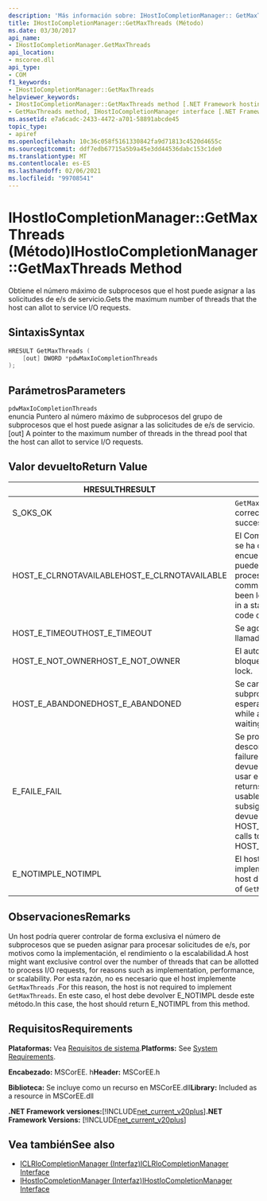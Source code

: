 ```yaml
---
description: 'Más información sobre: IHostIoCompletionManager:: GetMaxThreads (método)'
title: IHostIoCompletionManager::GetMaxThreads (Método)
ms.date: 03/30/2017
api_name:
- IHostIoCompletionManager.GetMaxThreads
api_location:
- mscoree.dll
api_type:
- COM
f1_keywords:
- IHostIoCompletionManager::GetMaxThreads
helpviewer_keywords:
- IHostIoCompletionManager::GetMaxThreads method [.NET Framework hosting]
- GetMaxThreads method, IHostIoCompletionManager interface [.NET Framework hosting]
ms.assetid: e7a6cadc-2433-4472-a701-58891abcde45
topic_type:
- apiref
ms.openlocfilehash: 10c36c058f5161330842fa9d71813c4520d4655c
ms.sourcegitcommit: ddf7edb67715a5b9a45e3dd44536dabc153c1de0
ms.translationtype: MT
ms.contentlocale: es-ES
ms.lasthandoff: 02/06/2021
ms.locfileid: "99708541"
---
```

# <a name="ihostiocompletionmanagergetmaxthreads-method"></a><span data-ttu-id="86b49-103">IHostIoCompletionManager::GetMaxThreads (Método)</span><span class="sxs-lookup"><span data-stu-id="86b49-103">IHostIoCompletionManager::GetMaxThreads Method</span></span>

<span data-ttu-id="86b49-104">Obtiene el número máximo de subprocesos que el host puede asignar a las solicitudes de e/s de servicio.</span><span class="sxs-lookup"><span data-stu-id="86b49-104">Gets the maximum number of threads that the host can allot to service I/O requests.</span></span>  
  
## <a name="syntax"></a><span data-ttu-id="86b49-105">Sintaxis</span><span class="sxs-lookup"><span data-stu-id="86b49-105">Syntax</span></span>  
  
```cpp  
HRESULT GetMaxThreads (  
    [out] DWORD *pdwMaxIoCompletionThreads  
);  
```  
  
## <a name="parameters"></a><span data-ttu-id="86b49-106">Parámetros</span><span class="sxs-lookup"><span data-stu-id="86b49-106">Parameters</span></span>  

 `pdwMaxIoCompletionThreads`  
 <span data-ttu-id="86b49-107">enuncia Puntero al número máximo de subprocesos del grupo de subprocesos que el host puede asignar a las solicitudes de e/s de servicio.</span><span class="sxs-lookup"><span data-stu-id="86b49-107">[out] A pointer to the maximum number of threads in the thread pool that the host can allot to service I/O requests.</span></span>  
  
## <a name="return-value"></a><span data-ttu-id="86b49-108">Valor devuelto</span><span class="sxs-lookup"><span data-stu-id="86b49-108">Return Value</span></span>  
  
|<span data-ttu-id="86b49-109">HRESULT</span><span class="sxs-lookup"><span data-stu-id="86b49-109">HRESULT</span></span>|<span data-ttu-id="86b49-110">Descripción</span><span class="sxs-lookup"><span data-stu-id="86b49-110">Description</span></span>|  
|-------------|-----------------|  
|<span data-ttu-id="86b49-111">S_OK</span><span class="sxs-lookup"><span data-stu-id="86b49-111">S_OK</span></span>|<span data-ttu-id="86b49-112">`GetMaxThreads` se devolvió correctamente.</span><span class="sxs-lookup"><span data-stu-id="86b49-112">`GetMaxThreads` returned successfully.</span></span>|  
|<span data-ttu-id="86b49-113">HOST_E_CLRNOTAVAILABLE</span><span class="sxs-lookup"><span data-stu-id="86b49-113">HOST_E_CLRNOTAVAILABLE</span></span>|<span data-ttu-id="86b49-114">El Common Language Runtime (CLR) no se ha cargado en un proceso o el CLR se encuentra en un estado en el que no puede ejecutar código administrado ni procesar la llamada correctamente.</span><span class="sxs-lookup"><span data-stu-id="86b49-114">The common language runtime (CLR) has not been loaded into a process, or the CLR is in a state in which it cannot run managed code or process the call successfully.</span></span>|  
|<span data-ttu-id="86b49-115">HOST_E_TIMEOUT</span><span class="sxs-lookup"><span data-stu-id="86b49-115">HOST_E_TIMEOUT</span></span>|<span data-ttu-id="86b49-116">Se agotó el tiempo de espera de la llamada.</span><span class="sxs-lookup"><span data-stu-id="86b49-116">The call timed out.</span></span>|  
|<span data-ttu-id="86b49-117">HOST_E_NOT_OWNER</span><span class="sxs-lookup"><span data-stu-id="86b49-117">HOST_E_NOT_OWNER</span></span>|<span data-ttu-id="86b49-118">El autor de la llamada no posee el bloqueo.</span><span class="sxs-lookup"><span data-stu-id="86b49-118">The caller does not own the lock.</span></span>|  
|<span data-ttu-id="86b49-119">HOST_E_ABANDONED</span><span class="sxs-lookup"><span data-stu-id="86b49-119">HOST_E_ABANDONED</span></span>|<span data-ttu-id="86b49-120">Se canceló un evento mientras un subproceso o fibra bloqueados estaba esperando en él.</span><span class="sxs-lookup"><span data-stu-id="86b49-120">An event was canceled while a blocked thread or fiber was waiting on it.</span></span>|  
|<span data-ttu-id="86b49-121">E_FAIL</span><span class="sxs-lookup"><span data-stu-id="86b49-121">E_FAIL</span></span>|<span data-ttu-id="86b49-122">Se produjo un error grave desconocido.</span><span class="sxs-lookup"><span data-stu-id="86b49-122">An unknown catastrophic failure occurred.</span></span> <span data-ttu-id="86b49-123">Cuando un método devuelve E_FAIL, CLR ya no se puede usar en el proceso.</span><span class="sxs-lookup"><span data-stu-id="86b49-123">When a method returns E_FAIL, the CLR is no longer usable within the process.</span></span> <span data-ttu-id="86b49-124">Las llamadas subsiguientes a métodos de hospedaje devuelven HOST_E_CLRNOTAVAILABLE.</span><span class="sxs-lookup"><span data-stu-id="86b49-124">Subsequent calls to hosting methods return HOST_E_CLRNOTAVAILABLE.</span></span>|  
|<span data-ttu-id="86b49-125">E_NOTIMPL</span><span class="sxs-lookup"><span data-stu-id="86b49-125">E_NOTIMPL</span></span>|<span data-ttu-id="86b49-126">El host no proporciona una implementación de `GetMaxThreads` .</span><span class="sxs-lookup"><span data-stu-id="86b49-126">The host does not provide an implementation of `GetMaxThreads`.</span></span>|  
  
## <a name="remarks"></a><span data-ttu-id="86b49-127">Observaciones</span><span class="sxs-lookup"><span data-stu-id="86b49-127">Remarks</span></span>  

 <span data-ttu-id="86b49-128">Un host podría querer controlar de forma exclusiva el número de subprocesos que se pueden asignar para procesar solicitudes de e/s, por motivos como la implementación, el rendimiento o la escalabilidad.</span><span class="sxs-lookup"><span data-stu-id="86b49-128">A host might want exclusive control over the number of threads that can be allotted to process I/O requests, for reasons such as implementation, performance, or scalability.</span></span> <span data-ttu-id="86b49-129">Por esta razón, no es necesario que el host implemente `GetMaxThreads` .</span><span class="sxs-lookup"><span data-stu-id="86b49-129">For this reason, the host is not required to implement `GetMaxThreads`.</span></span> <span data-ttu-id="86b49-130">En este caso, el host debe devolver E_NOTIMPL desde este método.</span><span class="sxs-lookup"><span data-stu-id="86b49-130">In this case, the host should return E_NOTIMPL from this method.</span></span>  
  
## <a name="requirements"></a><span data-ttu-id="86b49-131">Requisitos</span><span class="sxs-lookup"><span data-stu-id="86b49-131">Requirements</span></span>  

 <span data-ttu-id="86b49-132">**Plataformas:** Vea [Requisitos de sistema](../../get-started/system-requirements.md).</span><span class="sxs-lookup"><span data-stu-id="86b49-132">**Platforms:** See [System Requirements](../../get-started/system-requirements.md).</span></span>  
  
 <span data-ttu-id="86b49-133">**Encabezado:** MSCorEE. h</span><span class="sxs-lookup"><span data-stu-id="86b49-133">**Header:** MSCorEE.h</span></span>  
  
 <span data-ttu-id="86b49-134">**Biblioteca:** Se incluye como un recurso en MSCorEE.dll</span><span class="sxs-lookup"><span data-stu-id="86b49-134">**Library:** Included as a resource in MSCorEE.dll</span></span>  
  
 <span data-ttu-id="86b49-135">**.NET Framework versiones:**[!INCLUDE[net_current_v20plus](../../../../includes/net-current-v20plus-md.md)]</span><span class="sxs-lookup"><span data-stu-id="86b49-135">**.NET Framework Versions:** [!INCLUDE[net_current_v20plus](../../../../includes/net-current-v20plus-md.md)]</span></span>  
  
## <a name="see-also"></a><span data-ttu-id="86b49-136">Vea también</span><span class="sxs-lookup"><span data-stu-id="86b49-136">See also</span></span>

- [<span data-ttu-id="86b49-137">ICLRIoCompletionManager (Interfaz)</span><span class="sxs-lookup"><span data-stu-id="86b49-137">ICLRIoCompletionManager Interface</span></span>](iclriocompletionmanager-interface.md)
- [<span data-ttu-id="86b49-138">IHostIoCompletionManager (Interfaz)</span><span class="sxs-lookup"><span data-stu-id="86b49-138">IHostIoCompletionManager Interface</span></span>](ihostiocompletionmanager-interface.md)
